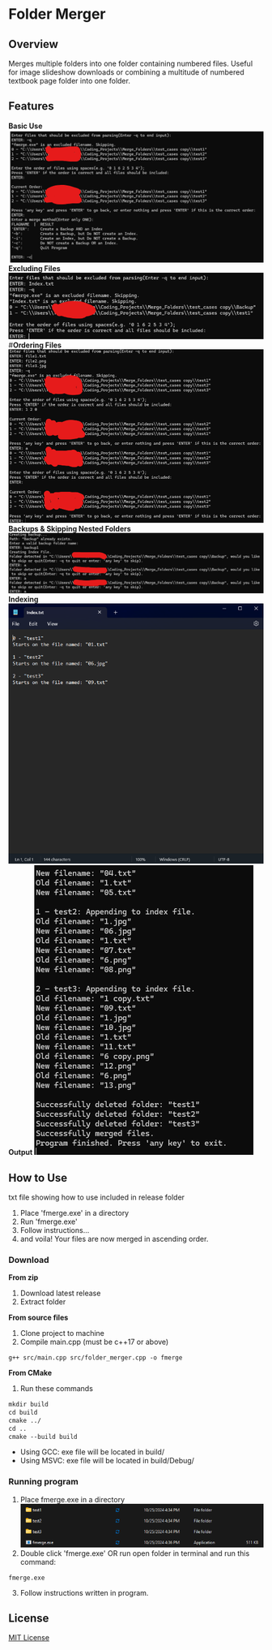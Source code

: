 # Folder Merger
## Overview
Merges multiple folders into one folder containing numbered files. Useful for image slideshow downloads or combining a multitude of numbered textbook page folder into one folder.
## Features
**Basic Use**
![BasicUse](example_images/overview.png)
**Excluding Files**
![ExcludingFiles](example_images/excluding_files.png)
#**Ordering Files**
![Ordering](example_images/ordering.png)
**Backups & Skipping Nested Folders**
![Backups](example_images/backups.png)
**Indexing**
![Indexing](example_images/indexing.png)
**Output**
![Output](example_images/output.png)
<!--- ![alt text](https://github.com/[username]/[reponame]/blob/[branch]/image.jpg?raw=true) = Add Images With This Method--->

## How to Use
txt file showing how to use included in release folder

1. Place 'fmerge.exe' in a directory
2. Run 'fmerge.exe'
3. Follow instructions...
4. and voila! Your files are now merged in ascending order.

### Download
**From zip**
1. Download latest release
2. Extract folder

**From source files**
1. Clone project to machine
2. Compile main.cpp (must be c++17 or above)
```console
g++ src/main.cpp src/folder_merger.cpp -o fmerge
```

**From CMake**
1. Run these commands
```console
mkdir build
cd build
cmake ../
cd ..
cmake --build build
```
* Using GCC: exe file will be located in build/
* Using MSVC: exe file will be located in build/Debug/

### Running program
1. Place fmerge.exe in a directory
![WhereToPut](example_images/where_to_put.png)
2. Double click 'fmerge.exe' OR run open folder in terminal and run this command:
```console
fmerge.exe
```
3. Follow instructions written in program.

## License
[MIT License](https://github.com/BroknApples/Multi-Program-Runner-Script/blob/main/LICENSE.md)